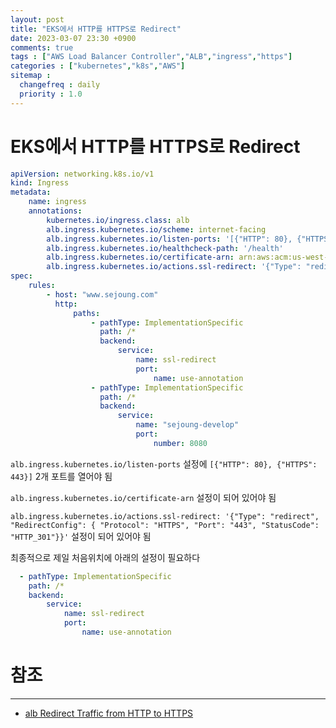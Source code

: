 ```yaml
---
layout: post
title: "EKS에서 HTTP를 HTTPS로 Redirect"
date: 2023-03-07 23:30 +0900
comments: true
tags : ["AWS Load Balancer Controller","ALB","ingress","https"]
categories : ["kubernetes","k8s","AWS"]
sitemap :
  changefreq : daily
  priority : 1.0
---
```


# EKS에서 HTTP를 HTTPS로 Redirect

```yaml
apiVersion: networking.k8s.io/v1
kind: Ingress
metadata:
    name: ingress
    annotations:
        kubernetes.io/ingress.class: alb
        alb.ingress.kubernetes.io/scheme: internet-facing
        alb.ingress.kubernetes.io/listen-ports: '[{"HTTP": 80}, {"HTTPS": 443}]'
        alb.ingress.kubernetes.io/healthcheck-path: '/health'
        alb.ingress.kubernetes.io/certificate-arn: arn:aws:acm:us-west-2:xxxx:certificate/xxxxxx
        alb.ingress.kubernetes.io/actions.ssl-redirect: '{"Type": "redirect", "RedirectConfig": { "Protocol": "HTTPS", "Port": "443", "StatusCode": "HTTP_301"}}'
spec:
    rules:
        - host: "www.sejoung.com"
          http:
              paths:
                  - pathType: ImplementationSpecific
                    path: /*
                    backend:
                        service:
                            name: ssl-redirect
                            port:
                                name: use-annotation
                  - pathType: ImplementationSpecific
                    path: /*
                    backend:
                        service:
                            name: "sejoung-develop"
                            port:
                                number: 8080
```

`alb.ingress.kubernetes.io/listen-ports` 설정에 `[{"HTTP": 80}, {"HTTPS": 443}]` 2개 포트를 열어야 됨

`alb.ingress.kubernetes.io/certificate-arn` 설정이 되어 있어야 됨

`alb.ingress.kubernetes.io/actions.ssl-redirect: '{"Type": "redirect", "RedirectConfig": { "Protocol": "HTTPS", "Port": "443", "StatusCode": "HTTP_301"}}'` 설정이 되어 있어야 됨

최종적으로 제일 처음위치에 아래의 설정이 필요하다

```yaml
  - pathType: ImplementationSpecific
    path: /*
    backend:
        service:
            name: ssl-redirect
            port:
                name: use-annotation
```

# 참조

-----
* [alb Redirect Traffic from HTTP to HTTPS](https://kubernetes-sigs.github.io/aws-load-balancer-controller/v2.2/guide/tasks/ssl_redirect/)
